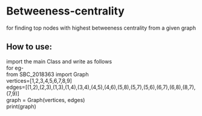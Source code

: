 # Betweeness-centrality
for finding top nodes with highest betweeness centrality from a given graph  
## How to use:  
import the main Class and write as follows  
for eg-  
from SBC_2018363 import Graph  
vertices=[1,2,3,4,5,6,7,8,9]  
edges=[(1,2),(2,3),(1,3),(1,4),(3,4),(4,5),(4,6),(5,8),(5,7),(5,6),(6,7),(6,8),(8,7),(7,9)]  
graph = Graph(vertices, edges)  
print(graph)
